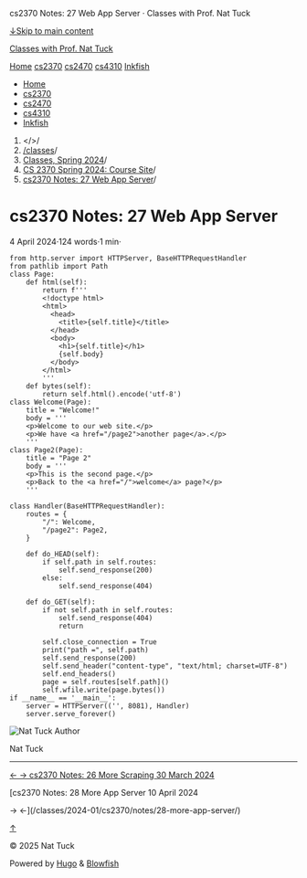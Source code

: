 




cs2370 Notes: 27 Web App Server · Classes with Prof. Nat Tuck






















[↓Skip to main content](#main-content)

[Classes with Prof. Nat Tuck](/)

[Home](/)
[cs2370](/classes/2025-01/cs2370/)
[cs2470](/classes/2025-01/cs2470/)
[cs4310](/classes/2025-01/cs4310/)
[Inkfish](https://inkfish.homework.quest/)









* [Home](/)
* [cs2370](/classes/2025-01/cs2370/)
* [cs2470](/classes/2025-01/cs2470/)
* [cs4310](/classes/2025-01/cs4310/)
* [Inkfish](https://inkfish.homework.quest/)





1. </>/
2. [/classes](/classes/)/
3. [Classes, Spring 2024](/classes/2024-01/)/
4. [CS 2370 Spring 2024: Course Site](/classes/2024-01/cs2370/)/
5. [cs2370 Notes: 27 Web App Server](/classes/2024-01/cs2370/notes/27-app-server/)/

cs2370 Notes: 27 Web App Server
===============================

4 April 2024·124 words·1 min·





```
from http.server import HTTPServer, BaseHTTPRequestHandler
from pathlib import Path
class Page:
    def html(self):
        return f'''
        <!doctype html>
        <html>
          <head>
            <title>{self.title}</title>
          </head>
          <body>
            <h1>{self.title}</h1>
            {self.body}
          </body>
        </html>
        '''
    def bytes(self):
        return self.html().encode('utf-8')
class Welcome(Page):
    title = "Welcome!"
    body = '''
    <p>Welcome to our web site.</p>
    <p>We have <a href="/page2">another page</a>.</p>
    '''
class Page2(Page):
    title = "Page 2"
    body = '''
    <p>This is the second page.</p>
    <p>Back to the <a href="/">welcome</a> page?</p>
    '''
    
class Handler(BaseHTTPRequestHandler):
    routes = {
        "/": Welcome,
        "/page2": Page2,
    }
    
    def do_HEAD(self):
        if self.path in self.routes:
            self.send_response(200)
        else:
            self.send_response(404)
    
    def do_GET(self):
        if not self.path in self.routes:
            self.send_response(404)
            return
        
        self.close_connection = True        
        print("path =", self.path)
        self.send_response(200)
        self.send_header("content-type", "text/html; charset=UTF-8")
        self.end_headers()
        page = self.routes[self.path]()
        self.wfile.write(page.bytes())
if __name__ == '__main__':
    server = HTTPServer(('', 8081), Handler)
    server.serve_forever()

```


![Nat Tuck](/img/author_hu_995db18b97553af7.jpg)
Author

Nat Tuck











---


[←
→
cs2370 Notes: 26 More Scraping
30 March 2024](/classes/2024-01/cs2370/notes/26-more-scraping/)

[cs2370 Notes: 28 More App Server
10 April 2024


→
←](/classes/2024-01/cs2370/notes/28-more-app-server/)





[↑](#the-top "Scroll to top")

©
2025
Nat Tuck

Powered by [Hugo](https://gohugo.io/) & [Blowfish](https://blowfish.page/)













